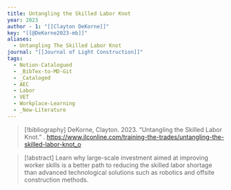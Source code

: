 ```yaml
---
title: Untangling the Skilled Labor Knot
year: 2023
author - 1: "[[Clayton DeKorne]]"
key: "[[@DeKorne2023-mb]]"
aliases:
  - Untangling The Skilled Labor Knot
journal: "[[Journal of Light Construction]]"
tags:
  - Notion-Catalogued
  - _BibTex-to-MD-Git
  - _Cataloged
  - AEC
  - Labor
  - VET
  - Workplace-Learning
  - _New-Literature
---
```


> [!bibliography]
> DeKorne, Clayton. 2023. “Untangling the Skilled Labor Knot.” . https://www.jlconline.com/training-the-trades/untangling-the-skilled-labor-knot_o

> [!abstract]
> Learn why large-scale investment aimed at improving worker skills is a better path to reducing the skilled labor shortage than advanced technological solutions such as robotics and offsite construction methods.